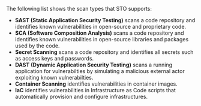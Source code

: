 The following list shows the scan types that STO supports:

* **SAST (Static Application Security Testing)** scans a code repository and identifies known vulnerabilities in open-source and proprietary code.
* **SCA (Software Composition Analysis)** scans a code repository and identifies known vulnerabilities in open-source libraries and packages used by the code. 
* **Secret Scanning** scans a code repository and identifies all secrets such as access keys and passwords.
* **DAST (Dynamic Application Security Testing)** scans a running application for vulnerabilties by simulating a malicious external actor exploiting known vulnerabilties. 
* **Container Scanning** identifies vulnerabilities in container images.
* **IaC** identifies vulnerabilities in Infrastructure as Code scripts that automatically provision and configure infrastructures.